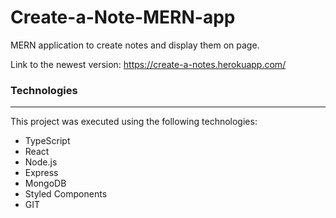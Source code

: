 # Create-a-Note-MERN-app

MERN application to create notes and display them on page.

Link to the newest version: https://create-a-notes.herokuapp.com/


### Technologies

---

This project was executed using the following technologies:

- TypeScript
- React
- Node.js
- Express
- MongoDB
- Styled Components
- GIT